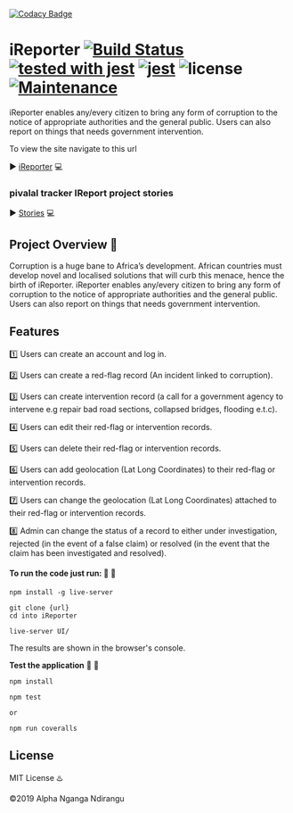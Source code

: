 [![Codacy Badge](https://api.codacy.com/project/badge/Grade/b1ec3d9cd8264734bfaa9a81de17e57b)](https://app.codacy.com/app/bl4ck4ndbr0wn/iReporter?utm_source=github.com&utm_medium=referral&utm_content=bl4ck4ndbr0wn/iReporter&utm_campaign=Badge_Grade_Dashboard)
# iReporter [![Build Status](https://travis-ci.org/bl4ck4ndbr0wn/iReporter.svg?branch=gh-pages)](https://travis-ci.org/bl4ck4ndbr0wn/iReporter) [![tested with jest](https://img.shields.io/badge/tested_with-jest-99424f.svg)](https://github.com/facebook/jest) [![jest](https://jestjs.io/img/jest-badge.svg)](https://github.com/facebook/jest)  ![license](https://img.shields.io/github/license/mashape/apistatus.svg) [![Maintenance](https://img.shields.io/badge/Maintained%3F-yes-green.svg)](https://github.com/bl4ck4ndbr0wn/iReporter) 

iReporter enables any/every citizen to bring any form of corruption to the notice of appropriate authorities and the general public. Users can also report on things that needs government intervention.

To view the site navigate to this url 

:arrow_forward: [iReporter](https://bl4ck4ndbr0wn.github.io/iReporter/iReporter/UI) :computer:

### pivalal tracker IReport project stories

:arrow_forward: [Stories](https://www.pivotaltracker.com/projects/2226962) :computer:

## Project Overview :mega:

Corruption is a huge bane to Africa’s development. African countries must develop novel and
localised solutions that will curb this menace, hence the birth of iReporter. iReporter enables
any/every citizen to bring any form of corruption to the notice of appropriate authorities and the
general public. Users can also report on things that needs government intervention.

## Features

:one: Users can create an account and log in.

:two: Users can create a red-flag record (An incident linked to corruption).

:three: Users can create intervention record (a call for a government agency to intervene e.g
   repair bad road sections, collapsed bridges, flooding e.t.c).
   
:four: Users can edit their red-flag or intervention records.

:five: Users can delete their red-flag or intervention records.

:six: Users can add geolocation (Lat Long Coordinates) to their red-flag or intervention
   records.
   
:seven: Users can change the geolocation (Lat Long Coordinates) attached to their red-flag or
   intervention records.
   
:eight: Admin can change the status of a record to either under investigation, rejected (in the
   event of a false claim) or resolved (in the event that the claim has been investigated and
   resolved).

#### To run the code just run: :construction: :beginner:

```
npm install -g live-server

git clone {url}
cd into iReporter

live-server UI/
```

The results are shown in the browser's console.
 
**Test the application** :construction: :beginner:

```.env
npm install

npm test

or

npm run coveralls
```

## License

MIT License :hotsprings:

:copyright:2019 Alpha Nganga Ndirangu 
